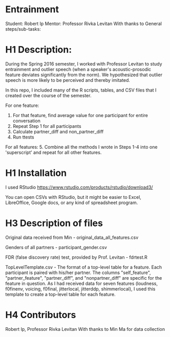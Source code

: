 # Entrainment

Student: Robert Ip
Mentor: Professor Rivka Levitan
With thanks to 
General steps/sub-tasks:

# H1 Description:

During the Spring 2016 semester, I worked with Professor Levitan to study entrainment and outlier speech (when a speaker's acoustic-prosodic feature deviates significantly from the norm). We hypothesized that outlier speech is more likely to be perceived and thereby imitated.

In this repo, I included many of the R scripts, tables, and CSV files that I created over the course of the semester. 

For one feature:
1. For that feature, find average value for one participant for entire conversation
2. Repeat Step 1 for all participants
3. Calculate partner_diff and non_partner_diff
4. Run ttests

For all features:
5. Combine all the methods I wrote in Steps 1-4 into one 'superscript' and repeat for all other features.

# H1 Installation
I used RStudio
https://www.rstudio.com/products/rstudio/download3/

You can open CSVs with RStudio, but it might be easier to Excel, LibreOffice, Google docs, or any kind of spreadsheet program.



# H3 Description of files

Original data received from Min - original_data_all_features.csv

Genders of all partners - participant_gender.csv

FDR (false discovery rate) test, provided by Prof. Levitan - fdrtest.R

TopLevelTemplate.csv - The format of a top-level table for a feature. Each participant is paired with his/her partner. The columns "self_feature", "partner_feature", "partner_diff", and "nonpartner_diff" are specific for the feature in question. As I had received data for seven features (loudness, f0finenv, voicing, f0final, jitterlocal, jitterddp, shimmerlocal), I used this template to create a top-level table for each feature.

# H4 Contributors
Robert Ip, Professor Rivka Levitan
With thanks to Min Ma for data collection

